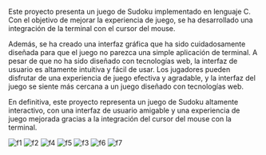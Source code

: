 Este proyecto presenta un juego de Sudoku implementado en lenguaje C. Con el objetivo de mejorar la experiencia de juego, se ha desarrollado una integración de la terminal con el cursor del mouse.

Además, se ha creado una interfaz gráfica que ha sido cuidadosamente diseñada para que el juego no parezca una simple aplicación de terminal. A pesar de que no ha sido diseñado con tecnologías web, la interfaz de usuario es altamente intuitiva y fácil de usar. Los jugadores pueden disfrutar de una experiencia de juego efectiva y agradable, y la interfaz del juego se siente más cercana a un juego diseñado con tecnologías web.

En definitiva, este proyecto representa un juego de Sudoku altamente interactivo, con una interfaz de usuario amigable y una experiencia de juego mejorada gracias a la integración del cursor del mouse con la terminal.



![f1](https://user-images.githubusercontent.com/78986098/222296087-b74942c5-2f64-4fcd-afd9-da1704bf134e.png)
![f2](https://user-images.githubusercontent.com/78986098/222296090-81729c83-7e28-417b-90ab-d263418177e8.png)
![f4](https://user-images.githubusercontent.com/78986098/222296091-d3f105c9-0ddd-4cb4-9f64-d27351498482.png)
![f5](https://user-images.githubusercontent.com/78986098/222296092-4c0fecb8-7eac-46d4-9364-9fb9151f0d5c.png)
![f3](https://user-images.githubusercontent.com/78986098/222296143-debb9627-f2f6-40eb-bc01-515ea9981aa3.png)
![f6](https://user-images.githubusercontent.com/78986098/222296158-2f97a8fe-170d-458a-9875-ff7630afa8fe.png)
![f7](https://user-images.githubusercontent.com/78986098/222296159-3f908261-8ff0-489a-a8ae-ad3838f8cc03.png)
